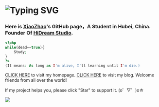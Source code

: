 # ![Typing SVG](https://readme-typing-svg.herokuapp.com?font=microsoft+yahei&size=30&duration=4000&color=2C68F7&center=true&width=360&height=50&lines=Hi,there!👋)

### Here is [XiaoZhao](https://xiaozhao233.top)'s GitHub page，A Student in Hubei, China. Founder Of [HiDream Studio](https://github.com/OSHiDream).

```php
<?php
while(dead==true){
    Study;
} 
?>
(It means: As long as I'm alive, I'll learning until I'm die.)
```

[CLICK HERE](https://xiaozhao233.top) to visit my homepage.
[CLICK HERE](https://blog.xiaozhao233.top) to visit my blog.
Welcome friends from all over the world!

If my project helps you, please click "Star" to support it. (o゜▽゜)o☆

![](https://github-readme-stats.hichina.tk/api/top-langs/?username=XZCN233)
